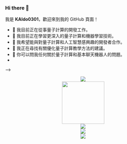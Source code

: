 ### Hi there 👋

我是 **KAIdo0301**，歡迎來到我的 GitHub 頁面！

- 🔭 我目前正在從事量子計算的開發工作。
- 🌱 我目前正在學習更深入的量子計算和機器學習技術。
- 👯 我希望能與對量子計算和人工智慧感興趣的開發者合作。
- 🤔 我正在尋找有關優化量子計算教學方法的建議。
- 💬 你可以問我任何關於量子計算和基本聊天機器人的問題。
-

-->
<div align="center"> <img src="https://metrics.lecoq.io/sun0225SUN?template=classic&config.timezone=Asia%2FShanghai"> </div>
<div align="center"> <img height="137px" src="https://github-readme-stats.vercel.app/api?username=sun0225SUN&hide_title=true&hide_border=true&show_icons=trueline_height=21&text_color=000&icon_color=000&bg_color=0,ea6161,ffc64d,fffc4d,52fa5a&theme=graywhite" /> </div>
<div align="center"> <img src="https://github-readme-stats.vercel.app/api/top-langs/?username=sun0225SUN&hide_title=true&hide_border=true&layout=compact&langs_count=6&text_color=000&icon_color=fff&bg_color=0,52fa5a,4dfcff,c64dff&theme=graywhite" /> </div>
<div align="center"> <img src="https://visitor-badge.glitch.me/badge?page_id=sun0225SUN" /> </div>
<div align="center"> <img src="https://activity-graph.herokuapp.com/graph?username=sun0225SUN&theme=xcode" /> </div>
